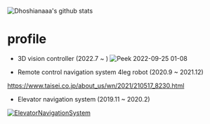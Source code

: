 
![Dhoshianaaa's github stats](https://github-readme-stats.vercel.app/api?username=hoshianaaa&count_private=true&show_icons=true&theme=radical)

<!--
**hoshianaaa/hoshianaaa** is a ✨ _special_ ✨ repository because its `README.md` (this file) appears on your GitHub profile.

Here are some ideas to get you started:

- 🔭 I’m currently working on ...
- 🌱 I’m currently learning ...
- 👯 I’m looking to collaborate on ...
- 🤔 I’m looking for help with ...
- 💬 Ask me about ...
- 📫 How to reach me: ...
- 😄 Pronouns: ...
- ⚡ Fun fact: ...
-->

# profile

- 3D vision controller (2022.7 ~ )
![Peek 2022-09-25 01-08](https://user-images.githubusercontent.com/40942409/195293558-8ec818fd-5b73-4494-b826-6016ab48a63c.gif)

- Remote control navigation system 4leg robot (2020.9 ~ 2021.12)

https://www.taisei.co.jp/about_us/wn/2021/210517_8230.html

- Elevator navigation system (2019.11 ~ 2020.2)

[![ElevatorNavigationSystem](https://user-images.githubusercontent.com/40942409/195313618-f5f6a82d-f5c7-4b1a-8a08-9feb834e4fb7.png)](https://youtu.be/4mpD3kPHXvU)
